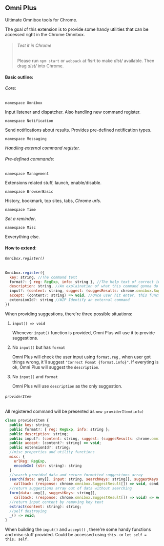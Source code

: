 ## Omni Plus
Ultimate Omnibox tools for Chrome.

The goal of this extension is to provide some handy utilities that can be accessed right in the Chrome Omnibox.
> ###### Test it in Chrome
> Please run `npm start` or `webpack` at fisrt to make *dist/* available. Then drag *dist/* into Chrome.

#### Basic outline:

###### Core:

`namespace Omnibox`

Input listener and dispatcher. Also handling new command register.

 `namespace Notification`

Send notifications about results. Provides pre-defined notification types.

 `namespace Messaging`

*Handling external command register.*

###### Pre-defined commands:

`namespace Management`

Extensions related stuff, launch, enable/disable.

`namespace BrowserBasic`

History, bookmark, top sites, tabs, *Chrome urls*.

`namespace Time`

*Set a reminder*.

`namespace Misc`

Exverything else.



#### How to extend:

###### `Omnibox.register()`

```javascript
Omnibox.register({
  key: string, //The command text
  format?: { reg: RegExp, info: string }, //The help text of correct input format, if any
  description: string, //An explaination of what this command gonna do
  input?: (content: string, suggest: (suggesResults: chrome.omnibox.SuggestResult[]) => void) => void, //This function receive user input and return suggestions
  accept: (content?: string) => void, //Once user hit enter, this function handles everything else
  extensionId?: string //WIP Identify an external command
})
```

When providing suggestions, there're three possible situations:

1. `input() => void`

   Whenever `input()` function is provided, Omni Plus will use it to provide suggestions.

2. No `input()` but has `format` 

   Omni Plus will check the user input using `format.reg` , when user got things wrong, it'll suggest `"Correct Fomat {format.info}"`.
   If everyting is ok, Omni Plus will suggest the `description`.

3. No `input()` and `format`

   Omni Plus will use `description` as the only suggestion.

###### `providerItem`

All registered command will be presented as `new providerItem(info)`

```javascript
class providerItem {
  public key: string;
  public format?: { reg: RegExp, info: string };
  public description: string;
  public input?: (content: string, suggest: (suggesResults: chrome.omnibox.SuggestResult[]) => void) => void;
  public accept: (content?: string) => void;
  public extensionId?: string;
  //misc properties and utility functions
  misc: {
    urlReg: RegExp,
    encodeXml (str: string): string
  }
  //search provided data and return formatted suggestions array
  search(data: any[], input: string, searchKeys: string[], suggestKeys: string[],
    callback: (response: chrome.omnibox.SuggestResult[]) => void, condition?: any[]) => void;
  //return suggestions array out of data without searching
  form(data: any[], suggestKeys: string[],
    callback: (response: chrome.omnibox.SuggestResult[]) => void) => void;
  //return input content by removing key text
  extract(content: string): string;
  //self destroying
  _() => void;
}
```

When building the `input()` and `accept()` , there're some handy functions and misc stuff provided. Could be accessed using `this.` or `let self = this; self.`